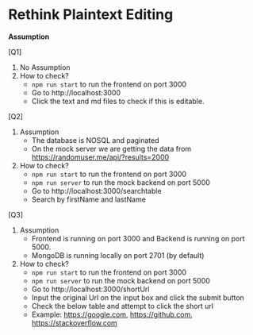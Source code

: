 # Rethink Plaintext Editing

**Assumption**


[Q1]
1. No Assumption
2. How to check? 
	- `npm run start` to run the frontend on port 3000
	- Go to http://localhost:3000
	- Click the text and md files to check if this is editable.

[Q2]
1. Assumption
	- The database is NOSQL and paginated
	- On the mock server we are getting the data from https://randomuser.me/api/?results=2000
2. How to check?
	- `npm run start` to run the frontend on port 3000
	- `npm run server` to run the mock backend on port 5000
	- Go to http://localhost:3000/searchtable
	- Search by firstName and lastName

[Q3]
1. Assumption
	- Frontend is running on port 3000 and Backend is running on port 5000.
	- MongoDB is running locally on port 2701 (by default)
2. How to check?
	- `npm run start` to run the frontend on port 3000
	- `npm run server` to run the mock backend on port 5000
	- Go to http://localhost:3000/shortUrl
	- Input the original Url on the input box and click the submit button
	- Check the below table and attempt to click the short url
	- Example: https://google.com, https://github.com, https://stackoverflow.com